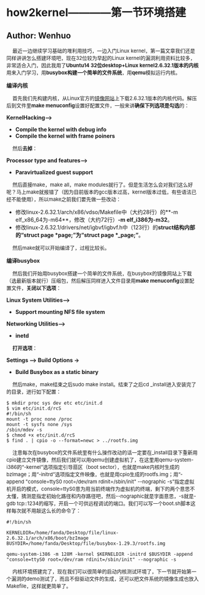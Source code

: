 # how2kernel————第一节环境搭建

## Author: Wenhuo

&nbsp;&nbsp;&nbsp;&nbsp;<font size=2>最近一边继续学习基础的堆利用技巧，一边入门Linux kernel，第一篇文章我们还是同样讲讲怎么搭建环境吧，现在32位较为早起的Linux kernel的漏洞利用资料比较多，非常适合入门，因此我用了**Ubuntu14 32位desktop+Linux kernel2.6.32.1版本的内核**用来入门学习，用**busybox构建一个简单的文件系统**，用**qemu**模拟运行内核。</font></br>

**编译内核**

&nbsp;&nbsp;&nbsp;&nbsp;<font size=2>首先我们先构建内核，从Linux官方的[镜像网站](https://mirrors.edge.kernel.org/pub/linux/kernel/)上下载2.6.32.1版本的内核代码。解压后到文件里**make menuconfig**设置好配置文件，一般来讲**确保下列选项是勾选**的：</font></br>

**KernelHacking-->**

- **Compile the kernel with debug info**
- **Compile the kernel with frame poiners**

&nbsp;&nbsp;&nbsp;&nbsp;<font size=2>然后**去掉**：</font></br>

**Processor type and features-->**

- **Paravirtualized guest support**

&nbsp;&nbsp;&nbsp;&nbsp;<font size=2>然后直接make，make all，make modules就行了。但是生活怎么会对我们这么好呢？马上make就报错了（因为目前版本的gcc版本过高，kernel版本过低，有些语法已经不能使用），所以make之前我们要先做一些改动：</font></br>

- 修改linux-2.6.32.1/arch/x86/vdso/Makefile中（大约28行）的**-m elf_x86_64为-m64**，修改（大约72行）**-m elf_i386为-m32**。
- 修改linux-2.6.32.1/drivers/net/igbvf/igbvf.h中（123行）的**struct结构内部的“struct page *page;”为“struct page *_page;”**。

&nbsp;&nbsp;&nbsp;&nbsp;<font size=2>然后make就可以开始编译了，过程比较长。</font></br>

**编译busybox**

&nbsp;&nbsp;&nbsp;&nbsp;<font size=2>然后我们开始用busybox搭建一个简单的文件系统，在busybox的镜像网站上下载（选最新版本就行）压缩包，然后解压同样进入文件目录用**make menuconfig**设置配置文件，**关闭以下选项**：</font></br>

**Linux System Utilities-->**

- **Support mounting NFS file system**

**Networking Utilities-->**

- **inetd**

&nbsp;&nbsp;&nbsp;&nbsp;<font size=2>**打开选项**：</font></br>

**Settings --> Build Options ->**

- **Build Busybox as a static binary**

&nbsp;&nbsp;&nbsp;&nbsp;<font size=2>然后make，make结束之后sudo make install。结束了之后cd _install进入安装完了的目录，进行如下配置：</font></br>

```shell
$ mkdir proc sys dev etc etc/init.d
$ vim etc/init.d/rcS
#!/bin/sh
mount -t proc none /proc
mount -t sysfs none /sys
/sbin/mdev -s
$ chmod +x etc/init.d/rcS
$ find . | cpio -o --format=newc > ../rootfs.img
```

&nbsp;&nbsp;&nbsp;&nbsp;<font size=2>注意每次在busybox的文件系统里有什么操作改动的话一定要在_install目录下重新用cpio建立文件镜像，然后我们就可以用qemu创建虚拟机了，在这里用qemu-system-i386的“-kernel”选项指定引导扇区（boot sector），也就是make内核时生成的bzImage；用“-initrd”选项指定文件映像，也就是用cpio生成的rootfs.img；用“-append "console=ttyS0 root=/dev/ram rdinit=/sbin/init"  --nographic -s”指定虚拟机开启的模式，console=ttyS0意为用当前终端作为虚拟机的终端，剩下的两个意思不太懂，猜测是指定初始化路径和内存路径吧，然后--nographic就是字面意思，-s就是-gdb tcp::1234的缩写，开启一个可供远程调试的端口。我们可以写一个boot.sh脚本这样每次就不用敲这么长的命令了：</font></br>

```shell
#!/bin/sh

KERNELDIR=/home/fanda/Desktop/file/linux-2.6.32.1/arch/x86/boot/bzImage
BUSYDIR=/home/fanda/Desktop/file/busybox-1.29.3/rootfs.img

qemu-system-i386 -m 128M -kernel $KERNELDIR -initrd $BUSYDIR -append "console=ttyS0 root=/dev/ram rdinit=/sbin/init" --nographic -s

```

&nbsp;&nbsp;&nbsp;&nbsp;<font size=2>内核环境搭建完了，现在我们可以很简单的启动内核测试环境了，下一节就开始第一个漏洞的demo测试了，而且不但驱动文件的生成，还可以把文件系统的镜像生成也放入Makefile，这样就更简单了。</font></br>
